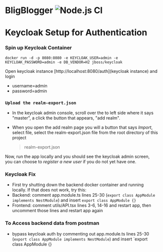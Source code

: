 # BligBlogger ![Node.js CI](https://github.com/cmwylie19/BligBlogger/workflows/Node.js%20CI/badge.svg?event=push)

# Keycloak Setup for Authentication

### Spin up Keycloak Container

```
docker run -d -p 8080:8080 -e KEYCLOAK_USER=admin -e KEYCLOAK_PASSWORD=admin -e DB_VENDOR=H2 jboss/keycloak
```

Open keycloak instance [http://localhost:8080/auth](keycloak instance) and login

- username=admin
- password=admin

### `Upload the realm-export.json`

- In the keycloak admin console, scroll over the to left side where it says "master", a click the button that appears, "add realm".

- When you open the add realm page you will a button that says _Import_, select file, select the realm-export.json file from the root directory of this project
  > realm-export.json

Now, run the app locally and you should see the keycloak admin screen, you can choose to _register a new user_ if you do not yet have one.

### Keycloak Fix

- First try shutting down the backend docker container and running locally. If that does not work, try this:
- Backend: comment app.module.ts lines 25-30 (`export class AppModule implements NestModule`) and insert `export class AppModule {}`
- Frontend: comment utils/API.tsx lines 3-6, 14-16 and restart app, then uncomment those lines and restart app again

### To Access backend data from postman

- bypass keycloak auth by commenting out app.module.ts lines 25-30 (`export class AppModule implements NestModule`) and insert `export class AppModule {}

